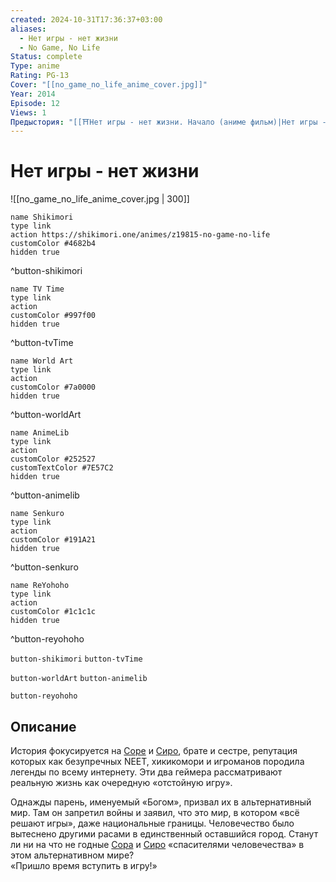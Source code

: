 ```yaml
---
created: 2024-10-31T17:36:37+03:00
aliases:
  - Нет игры - нет жизни
  - No Game, No Life
Status: complete
Type: anime
Rating: PG-13
Cover: "[[no_game_no_life_anime_cover.jpg]]"
Year: 2014
Episode: 12
Views: 1
Предыстория: "[[⛩️Нет игры - нет жизни. Начало (аниме фильм)|Нет игры - нет жизни: Начало]]"
---
```


# Нет игры - нет жизни

![[no_game_no_life_anime_cover.jpg | 300]]

```button
name Shikimori
type link
action https://shikimori.one/animes/z19815-no-game-no-life
customColor #4682b4
hidden true
```
^button-shikimori

```button
name TV Time
type link
action 
customColor #997f00
hidden true
```
^button-tvTime

```button
name World Art
type link
action 
customColor #7a0000
hidden true
```
^button-worldArt

```button
name AnimeLib
type link
action 
customColor #252527
customTextColor #7E57C2
hidden true
```
^button-animelib

```button
name Senkuro
type link
action 
customColor #191A21
hidden true
```
^button-senkuro

```button
name ReYohoho
type link
action 
customColor #1c1c1c
hidden true
```
^button-reyohoho



`button-shikimori` `button-tvTime`

`button-worldArt` `button-animelib`

`button-reyohoho`

## Описание

История фокусируется на [Соре](https://shikimori.one/characters/82523-sora) и [Сиро](https://shikimori.one/characters/82525-shiro), брате и сестре, репутация которых как безупречных NEET, хикикомори и игроманов породила легенды по всему интернету. Эти два геймера рассматривают реальную жизнь как очередную «отстойную игру».   

Однажды парень, именуемый «Богом», призвал их в альтернативный мир. Там он запретил войны и заявил, что это мир, в котором «всё решают игры», даже национальные границы. Человечество было вытеснено другими расами в единственный оставшийся город. Станут ли ни на что не годные [Сора](https://shikimori.one/characters/82523-sora) и [Сиро](https://shikimori.one/characters/82525-shiro) «спасителями человечества» в этом альтернативном мире?  
«Пришло время вступить в игру!»
